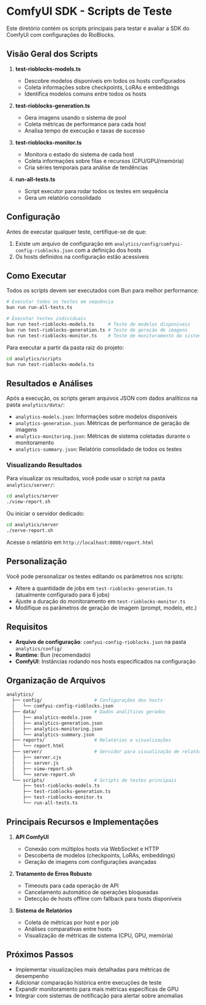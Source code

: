 # ComfyUI SDK - Scripts de Teste

Este diretório contém os scripts principais para testar e avaliar a SDK do ComfyUI com configurações do RioBlocks.

## Visão Geral dos Scripts

1. **test-rioblocks-models.ts**
   * Descobre modelos disponíveis em todos os hosts configurados
   * Coleta informações sobre checkpoints, LoRAs e embeddings
   * Identifica modelos comuns entre todos os hosts

2. **test-rioblocks-generation.ts**
   * Gera imagens usando o sistema de pool
   * Coleta métricas de performance para cada host
   * Analisa tempo de execução e taxas de sucesso

3. **test-rioblocks-monitor.ts**
   * Monitora o estado do sistema de cada host
   * Coleta informações sobre filas e recursos (CPU/GPU/memória)
   * Cria séries temporais para análise de tendências

4. **run-all-tests.ts**
   * Script executor para rodar todos os testes em sequência
   * Gera um relatório consolidado

## Configuração

Antes de executar qualquer teste, certifique-se de que:

1. Existe um arquivo de configuração em `analytics/config/comfyui-config-rioblocks.json` com a definição dos hosts
2. Os hosts definidos na configuração estão acessíveis

## Como Executar

Todos os scripts devem ser executados com Bun para melhor performance:

```bash
# Executar todos os testes em sequência
bun run run-all-tests.ts

# Executar testes individuais
bun run test-rioblocks-models.ts     # Teste de modelos disponíveis
bun run test-rioblocks-generation.ts # Teste de geração de imagens
bun run test-rioblocks-monitor.ts    # Teste de monitoramento do sistema
```

Para executar a partir da pasta raiz do projeto:

```bash
cd analytics/scripts
bun run test-rioblocks-models.ts
```

## Resultados e Análises

Após a execução, os scripts geram arquivos JSON com dados analíticos na pasta `analytics/data/`:

* `analytics-models.json`: Informações sobre modelos disponíveis
* `analytics-generation.json`: Métricas de performance de geração de imagens
* `analytics-monitoring.json`: Métricas de sistema coletadas durante o monitoramento
* `analytics-summary.json`: Relatório consolidado de todos os testes

### Visualizando Resultados

Para visualizar os resultados, você pode usar o script na pasta `analytics/server/`:

```bash
cd analytics/server
./view-report.sh
```

Ou iniciar o servidor dedicado:

```bash
cd analytics/server
./serve-report.sh
```

Acesse o relatório em `http://localhost:8080/report.html`

## Personalização

Você pode personalizar os testes editando os parâmetros nos scripts:

* Altere a quantidade de jobs em `test-rioblocks-generation.ts` (atualmente configurado para 6 jobs)
* Ajuste a duração do monitoramento em `test-rioblocks-monitor.ts`
* Modifique os parâmetros de geração de imagem (prompt, modelo, etc.)

## Requisitos

* **Arquivo de configuração**: `comfyui-config-rioblocks.json` na pasta `analytics/config/`
* **Runtime**: Bun (recomendado)
* **ComfyUI**: Instâncias rodando nos hosts especificados na configuração

## Organização de Arquivos

```bash
analytics/
  ├── config/                   # Configurações dos hosts
  │   └── comfyui-config-rioblocks.json
  ├── data/                     # Dados analíticos gerados
  │   ├── analytics-models.json
  │   ├── analytics-generation.json
  │   ├── analytics-monitoring.json
  │   └── analytics-summary.json
  ├── reports/                  # Relatórios e visualizações
  │   └── report.html
  ├── server/                   # Servidor para visualização de relatórios
  │   ├── server.cjs
  │   ├── server.js
  │   ├── view-report.sh
  │   └── serve-report.sh
  └── scripts/                  # Scripts de testes principais
      ├── test-rioblocks-models.ts
      ├── test-rioblocks-generation.ts
      ├── test-rioblocks-monitor.ts
      └── run-all-tests.ts
```

## Principais Recursos e Implementações

1. **API ComfyUI**
   * Conexão com múltiplos hosts via WebSocket e HTTP
   * Descoberta de modelos (checkpoints, LoRAs, embeddings)
   * Geração de imagens com configurações avançadas

2. **Tratamento de Erros Robusto**
   * Timeouts para cada operação de API
   * Cancelamento automático de operações bloqueadas
   * Detecção de hosts offline com fallback para hosts disponíveis

3. **Sistema de Relatórios**
   * Coleta de métricas por host e por job
   * Análises comparativas entre hosts
   * Visualização de métricas de sistema (CPU, GPU, memória)

## Próximos Passos

* Implementar visualizações mais detalhadas para métricas de desempenho
* Adicionar comparação histórica entre execuções de teste
* Expandir monitoramento para mais métricas específicas de GPU
* Integrar com sistemas de notificação para alertar sobre anomalias
